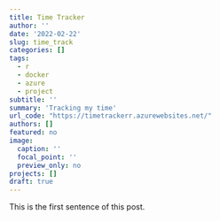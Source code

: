 ```yaml
---
title: Time Tracker
author: ''
date: '2022-02-22'
slug: time_track
categories: []
tags: 
  - r
  - docker
  - azure
  - project
subtitle: ''
summary: 'Tracking my time'
url_code: "https://timetrackerr.azurewebsites.net/"
authors: []
featured: no
image:
  caption: ''
  focal_point: ''
  preview_only: no
projects: []
draft: true
---
```


This is the first sentence of this post.